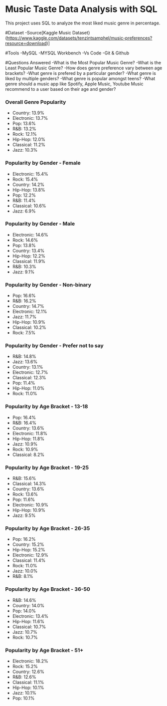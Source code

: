 # Music Taste Data Analysis with SQL
This project uses SQL to analyze the most liked music genre in percentage.

#Dataset
-Source[Kaggle Music Dataset}(https://www.kaggle.com/datasets/tenzintsamphel/music-preferences?resource=download)]

#Tools
-MySQL
-MYSQL Workbench
-Vs Code
-Git & Github

#Questions Answered
-What is the Most Popular Music Genre?
-What is the Least Popular Music Genre?
-How does genre preference vary between age brackets?
-What genre is prefered by a particular gender?
-What genre is liked by multiple genders?
-What genre is popular amongst teens?
-What genre should a music app like Spotify, Apple Music, Youtube Music recommend to a user based on their age and gender?

### Overall Genre Popularity
- Country: 13.9%
- Electronic: 13.7%
- Pop: 13.6%
- R&B: 13.2%
- Rock: 12.1%
- Hip-Hop: 12.0%
- Classical: 11.2%
- Jazz: 10.3%


### Popularity by Gender - Female
- Electronic: 15.4%
- Rock: 15.4%
- Country: 14.2%
- Hip-Hop: 13.8%
- Pop: 12.2%
- R&B: 11.4%
- Classical: 10.6%
- Jazz: 6.9%

### Popularity by Gender - Male
- Electronic: 14.6%
- Rock: 14.6%
- Pop: 13.8%
- Country: 13.4%
- Hip-Hop: 12.2%
- Classical: 11.9%
- R&B: 10.3%
- Jazz: 9.1%

### Popularity by Gender - Non-binary
- Pop: 16.6%
- R&B: 16.2%
- Country: 14.7%
- Electronic: 12.1%
- Jazz: 11.7%
- Hip-Hop: 10.9%
- Classical: 10.2%
- Rock: 7.5%

### Popularity by Gender - Prefer not to say
- R&B: 14.8%
- Jazz: 13.6%
- Country: 13.1%
- Electronic: 12.7%
- Classical: 12.3%
- Pop: 11.4%
- Hip-Hop: 11.0%
- Rock: 11.0%


### Popularity by Age Bracket - 13-18
- Pop: 16.4%
- R&B: 16.4%
- Country: 13.6%
- Electronic: 11.8%
- Hip-Hop: 11.8%
- Jazz: 10.9%
- Rock: 10.9%
- Classical: 8.2%

### Popularity by Age Bracket - 19-25
- R&B: 15.6%
- Classical: 14.3%
- Country: 13.6%
- Rock: 13.6%
- Pop: 11.6%
- Electronic: 10.9%
- Hip-Hop: 10.9%
- Jazz: 9.5%

### Popularity by Age Bracket - 26-35
- Pop: 16.2%
- Country: 15.2%
- Hip-Hop: 15.2%
- Electronic: 12.9%
- Classical: 11.4%
- Rock: 11.0%
- Jazz: 10.0%
- R&B: 8.1%

### Popularity by Age Bracket - 36-50
- R&B: 14.6%
- Country: 14.0%
- Pop: 14.0%
- Electronic: 13.4%
- Hip-Hop: 11.6%
- Classical: 10.7%
- Jazz: 10.7%
- Rock: 10.7%

### Popularity by Age Bracket - 51+
- Electronic: 18.2%
- Rock: 15.2%
- Country: 12.6%
- R&B: 12.6%
- Classical: 11.1%
- Hip-Hop: 10.1%
- Jazz: 10.1%
- Pop: 10.1%

